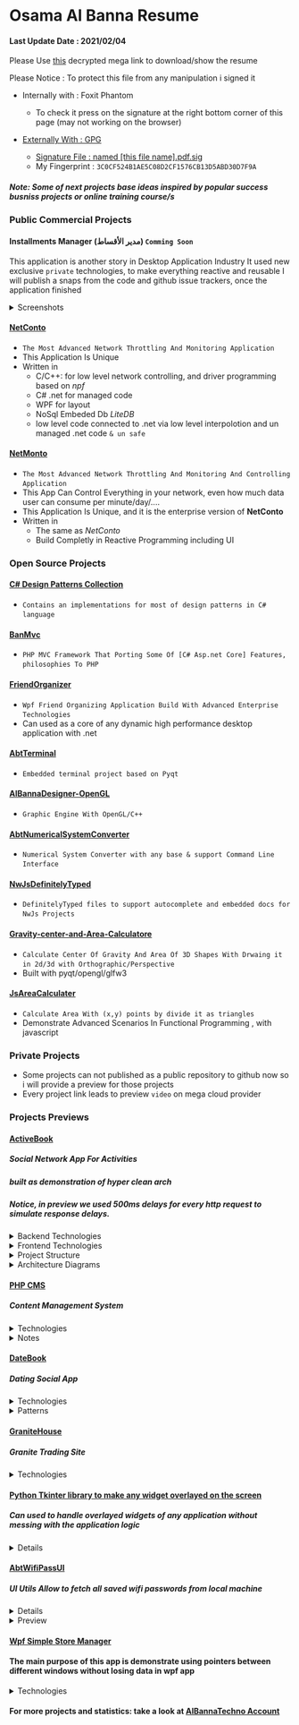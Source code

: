 # Osama Al Banna Resume

#### Last Update Date : 2021/02/04
Please Use [this](https://mega.nz/#F!21QzFAYb!YDFikLBkTp0KznPFZU68mQ) decrypted mega link to download/show the resume

Please Notice : To protect this file from any manipulation i signed it
* Internally with : Foxit Phantom
  * To check it press on the signature at the right bottom corner of this page (may not working on the browser)

* [Externally With : GPG](https://www.phildev.net/pgp/gpginstall.html)
  * [Signature File : named [this file name].pdf.sig](https://www.thesecuritybuddy.com/pgp-and-gpg/digital-signature-using-gpg/)
  * My Fingerprint : `3C0CF524B1AE5C08D2CF1576CB13D5ABD30D7F9A`


##### Note: Some of next projects base ideas inspired by popular success busniss projects or online training course/s

### Public Commercial Projects

#### Installments Manager (مدير الأقساط) `Comming Soon`
This application is another story in Desktop Application Industry
It used new exclusive `private` technologies, to make everything reactive and reusable
I will publish a snaps from the code and github issue trackers, once the application finished

<details><summary>Screenshots</summary>
<p>


![2021-02-04_152652](https://user-images.githubusercontent.com/13814190/106899043-9192ad00-66fd-11eb-8ee6-47767142709b.png)

I still have some issues to solve, and some features to implement, before publish the first final release
![2021-02-04_153113](https://user-images.githubusercontent.com/13814190/106899681-53e25400-66fe-11eb-8b5c-93ea6d84d17c.png)
![2021-02-04_153746](https://user-images.githubusercontent.com/13814190/106900279-01edfe00-66ff-11eb-8f3f-ce2f5b5ef0f8.png)

Project Diagram
![2021-02-04_154438](https://user-images.githubusercontent.com/13814190/106901452-71b0b880-6700-11eb-9a64-427362f94f06.png)

This project like some others, based on well organized exlusive `personal` nuget packages

the packages this project uses

![106902484-935e6f80-6701-11eb-877b-f14005a04b952](https://user-images.githubusercontent.com/13814190/110095524-b1250000-7da5-11eb-8c99-0806ba031e57.png)

</p>
</details>


#### [NetConto](https://www.youtube.com/watch?v=DfJW_CvYl2I)
  * `The Most Advanced Network Throttling And Monitoring Application`
  * This Application Is Unique
  * Written in
     * C/C++: for low level network controlling, and driver programming based on *npf*
     * C# .net for managed code
     * WPF for layout
     * NoSql Embeded Db *LiteDB*
     * low level code connected to .net via low level interpolotion and un managed .net code `& un safe`

#### [NetMonto](https://www.youtube.com/watch?v=3SlsOuEPcfI)
  * `The Most Advanced Network Throttling And Monitoring And Controlling Application`
  * This App Can Control Everything in your network, even how much data user can consume per minute/day/....
  * This Application Is Unique, and it is the enterprise version of <b>NetConto</b>
  * Written in
     * The same as *NetConto*
     * Build Completly in Reactive Programming including UI   
### Open Source Projects

#### [C# Design Patterns Collection](https://github.com/AlBannaTechno/C-Sharp-Design-Pattern-Collection)
  * `Contains an implementations for most of design patterns in C# language`

#### [BanMvc](https://github.com/AlBannaTechno/BanMvcZero)
  * `PHP MVC Framework That Porting Some Of [C# Asp.net Core] Features, philosophies To PHP`

#### [FriendOrganizer](https://github.com/AlBannaTechno/FinalFriendsOrganizer)
  * `Wpf Friend Organizing Application Build With Advanced Enterprise Technologies `
  * Can used as a core of any dynamic high performance desktop application with .net

#### [AbtTerminal](https://github.com/AlBannaTechno/AbtTerminal)
  * `Embedded terminal project based on Pyqt`

#### [AlBannaDesigner-OpenGL](https://github.com/AlBannaTechno/AlBannaDesigner-OpenGL)
  * `Graphic Engine With OpenGL/C++`

#### [AbtNumericalSystemConverter](https://github.com/AlBannaTechno/AbtNumericalSystemConverter)
  * `Numerical System Converter with any base & support Command Line Interface `

#### [NwJsDefinitelyTyped](https://github.com/AlBannaTechno/NwJsDefinitelyTyped)
  * `DefinitelyTyped files to support autocomplete and embedded docs for NwJs Projects`

#### [Gravity-center-and-Area-Calculatore](https://github.com/AlBannaTechno/Gravity-center-and-Area-Calculatore)
  * `Calculate Center Of Gravity And Area Of 3D Shapes With Drwaing it in 2d/3d with Orthographic/Perspective`
  * Built with pyqt/opengl/glfw3

#### [JsAreaCalculater](https://github.com/AlBannaTechno/AreaCalculater)
  * `Calculate Area With (x,y) points by divide it as triangles`
  * Demonstrate Advanced Scenarios In Functional Programming , with javascript


### Private Projects
  * Some projects can not published as a public repository to github now so i will provide a preview for those projects
  * Every project link leads to preview `video` on mega cloud provider

### Projects Previews

#### [ActiveBook](https://mega.nz/#!r4AFySYa!7Ba4twziL4mBpZZtIlyoyk4hfkTnrbtI3JP328ATZmQ)

##### Social Network App For Activities
##### built as demonstration of hyper clean arch
##### Notice, in preview we used 500ms delays for every http request to simulate response delays.

<details><summary>Backend Technologies</summary>
<p>

* Asp.net Core
* Architecture
    * [Clean Arch](https://docs.microsoft.com/en-us/dotnet/architecture/modern-web-apps-azure/common-web-application-architectures#clean-architecture)
        * With Hyper Separation Of Infrastructure Layers
        * Communication With CQRS
            * Implemented With MediatR Pattern as MediatR.net Package
    * Both Client Side And Server Side Respect All Solid Principles
        * except store part of client side since using DI(IoC) with react/mobx is just an overhead
            so we use self-referencing `God Object` anti pattern
            * this pattern `anti` can be used safely with some restrictions in dynamic typing languages
            * since this may leads to issues with some of testing methodologies (FDD/BDD)`@ subcutaneous test, UI test` if developers does not know how to controlling its side effects

    * To Respect SCP we delegated validation out of `entity framework core` to Command or Query in CQRS `MediatR`
        * we use `FluentValidation.AspNetCore` package to support popular validation, also created some custom validations
    * All Loading of nested entities done with `LazyLoadingProxies` middleware to prevent loading non necessary data
        * For that we use `AutoMapper` without needing to configure it with ef core, since all loading be lazy
    * All Mapping With `AutoMapper` Package `Dependency.Injection.CORE` version
    * Notes
        * We Delegate any logic out of Domain Layer, so domain only have models
            * and as known in testing , `Domain models are not application entities`
            so Model is a pure `POCO` object
* Database
    * Developing `sqLite`
    * Production
        * `SqlServer` for Azure
        * `MySql/MariaDB` for Linux Server
* VCS
    * GitHub

* Cloud Providers
    * Cloudinary For Image storage and images manipulation eg,`Focus cropping to face`
* RealTime & MultiCasting Communications
    * SignalR

</p>
</details>

<details><summary>Frontend Technologies </summary>
<p>

* [React](https://reactjs.org/)
  * UI manager
* [Typescript](https://www.typescriptlang.org/)
  * Type safety enhancer
* [Axios](https://github.com/axios/axios)
  * HTTP client
* [mobx-react-lite](https://mobx-react.js.org/)
  * State management system
* [semantic-ui-react](https://react.semantic-ui.com/)
  * Layout/UI Components
* [react-router-dom](https://reacttraining.com/react-router/)
  * Routing System Provider/Controller
* [react toastify](https://fkhadra.github.io/react-toastify/)
  * Toasting Messages
* [react final form](https://final-form.org/docs/react-final-form/getting-started)
  * Form Wrapper
* [revalidate](https://github.com/jfairbank/revalidate)
  * Prebuilt validations for form fields

</p>
</details>


<details><summary>Project Structure</summary>
<p>


* Domain
    * Contains all domain entities projects
    * Zero Local Dependency

* Application
    * Contains all business logic projects
    * Depends on
        * Domain
        * Persistence

* API
    * Contains Web API projects
    * Responsible for receiving and responding to http requests
    * Depends on
        * Application

* Persistence
    * Contains Persistence projects
    * Responsible for database access and queries
    * Depends on
        * Domain

* Infrastructure
    * Local
        * Contains local infrastructure projects eg, IoC, Security, Interfaces
    * Remote
        * Contains remote infrastructure project eg, Cloud repositories for images and videos

* Presentation
    * Contains UI/Client projects eg, reactApp , angularApp ...
    * But Not Asp.net Core MVC App `This project is web api & client`
    * Ignored by default from .git of backend to allow work separately on front-end

* Dev
    * For any development files
    * Ignored from git track

</p>
</details>

<details><summary>Architecture Diagrams</summary>
<p>

#### Calls UML Diagram

![wpUI](./previews/ActiveBook/FinalCalls.png)

#### References UML Diagram

![wpUI](./previews/ActiveBook/FinalReferences.png)

</p>
</details>

#### [PHP CMS](https://mega.nz/#F!SxokwCzJ!k1LbVXZuluso6IKNfYsiVA)
##### Content Management System

<details><summary>Technologies</summary>
<p>

* PHP : `Pure 7.1`
 * Sessions : `Used Apache Server Sessions , No Client Session, Only cokie with id`
* [Jwt](https://github.com/firebase/php-jwt) : `AuthSystem Base`
* `Every Server Side Functionalities Built from scratch except jwt generator`
* MySql
* Bootstrap 4
* Files Provider : Local File System


</p>
</details>

<details><summary>Notes</summary>
<p>

* This application demonstrate the main design paradigm php oriented to , which called/ImplementedAs `Spaghetti Pattern`
  * This Pattern considered as an `anti-pattern` , so it's very dangerous to use it in medium+ application
  But since it is the most common paradigm php designed for
  `for example you can use(access/modify) many global/static variables from anywhere in the code` which violate SRP `Single Responsibility Principle`
* So, Why Create This app with this pattern ?
  * Answer : to demonstrate some of use cases of this pattern , and show how very easy this pattern may destroy any project
 with just simple refactoring

 * At the end , there is no way in php to implement things like Clean Architecture without top-level abstraction layers
 eg, frameworks `eg, laravel` to restrict some of the language features or produce an alternatives of anti-pattern core features ,`but surely this will comes with performance costs`


</p>
</details>


#### [DateBook](https://mega.nz/#F!SxpigCRK!OcOXxDvfqRPZvVOwJH-XTQ)

##### Dating Social App

<details><summary>Technologies</summary>
<p>

* Backend : Asp.net Core Web API  `2.2 => 3.0`
* Frontend Container : Angular8
* UI Helpers : ngx-bootstrap
* Sqlite & SqlServer
* Files Provider : Cloud
  * [Cloudinary](https://cloudinary.com)

</p>
</details>

<details><summary>Patterns</summary>
<p>

* Based On repository pattern
* Respect Modularity & SOLID Design Principles

</p>
</details>

#### [GraniteHouse](https://mega.nz/#F!6oIhyCbJ!sw7SwcJ79-bWvN9rIQBOIQ)
##### Granite Trading Site

<details><summary>Technologies</summary>
<p>

* Asp.net Core MVC : 2.1
* Razor Pages `For Registeration System Layout`
* SqlServer
* Files Provider : `Local File System`

</p>
</details>

#### [Python Tkinter library to make any widget overlayed on the screen](https://www.youtube.com/watch?v=o297gigXWAA)
##### Can used to handle overlayed widgets of any application without messing with the application logic

<details><summary>Details</summary>
<p>

* Used Python Tkinter as a GUI Library
* Allow any widget or window to be on top/top-most and allow click through via alpha chanel
* Highly Customizable if needed, but it can work directly without any additional configuration
* Handle Clicks 
* Optionally override the widget geastures
* Drag and Drop
* Customizable z-index depth visability

</p>
</details>


#### [AbtWifiPassUI](https://mega.nz/#!exJRVK5a!-kvdJX0QLk9uvTGry1_tIa8PwNo2sNgJy0UFekZvbSo)
##### UI Utils Allow to fetch all saved wifi passwords from local machine

<details><summary>Details</summary>
<p>

* [UI Version](https://mega.nz/#!exJRVK5a!-kvdJX0QLk9uvTGry1_tIa8PwNo2sNgJy0UFekZvbSo)
  * developed with wpf & windows system sdk
* [Silent Version](https://mega.nz/#!LsJ3HIpD!vOMtRkZwN8gDLZo0W3DikKYmPr_AZiskCYb5h8YHomw)
   * `fetching passwords list by just clicking on exe file and save it to exe location`
   * developed with windows form
* Note
  * I remove tracking keyboard via remote server functionality since it is not encrypted and most of antivirus software
  will treat it as a malicious software
    * this happens because this functionality based on execute `memory injection` attack from C++ dll via unsafe code
    so you need to encrypt the source code and only compile it on the flay, so i will need to ship gcc compiler with
    this app, since neither me or you have a certification to publish this application with it and we can not legally
    accomplish this, so i just decide to move it to my rates software repository `private`.
    * Also still need to chip `gcc` or `g++` with `the spy server` to allow low level execution , and this will only
    work well with windows xp, vista, `unless you have a vulnerability to melt this app process with it :)`

    * Also you should know , this mechanism is very popular in `RAT` applications `eg, njRAT`.

</p>
</details>

<details><summary>Preview</summary>
<p>

![wpUI](./previews/AbtWifiPassUIPreview.gif)

</p>
</details>



#### [Wpf Simple Store Manager](https://mega.nz/#!S9QRxYgQ!54FHe9rOf3spao3U-pf0F35E50N4cazykYAxF1hm5EQ)
#### The main purpose of this app is demonstrate using pointers between different windows without losing data in wpf app

<details><summary>Technologies</summary>
<p>

 * Wpf
 * SqlServer & SQLite

</p>
</details>

#### For more projects and statistics: take a look at [AlBannaTechno Account](https://github.com/AlBannaTechno/)
